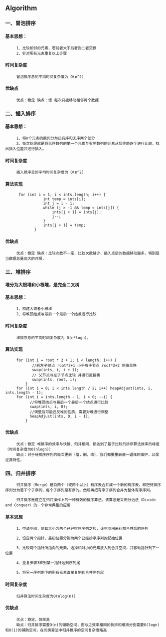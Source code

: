 ## Algorithm
### 一、冒泡排序
#### 基本思想：
         1、比较相邻的元素，若前者大于后者则二者交换
         2、针对所有元素重复以上步骤
#### 时间复杂度
         冒泡排序总的平均时间复杂度为 O(n^2)
#### 优缺点
         优点：稳定 缺点：慢 每次只能移动相邻两个数据

### 二、插入排序
#### 基本思想：
         1、将n个元素的数列分为已有序和无序两个部分
         2、每次处理就是将无序数列的第一个元素与有序数列的元素从后往前逐个进行比较，找出插入位置并进行插入。
#### 时间复杂度
         插入排序总的平均时间复杂度为 O(n^2)
#### 算法实现
          for (int i = 1; i < ints.length; i++) {
                     int temp = ints[i];
                     int j = i - 1;
                     while (j > -1 && temp < ints[j]) {
                         ints[j + 1] = ints[j];
                         j--;
                     }
                     ints[j + 1] = temp;
                 }
#### 优缺点
         优点：稳定 缺点：比较次数不一定，比较次数越少，插入点后的数据移动越多，特别是当数据总量庞大的时候，

### 三、堆排序
#### 堆分为大根堆和小根堆，是完全二叉树
#### 基本思想：
         1、构建大或者小根堆
         2、将堆顶结点与最后一个最后一个结点进行比较
#### 时间复杂度
         堆排序总的平均时间复杂度为 O(n*logn)。
#### 算法实现
         for (int i = root * 2 + 1; i < length; i++) {
                //若左子结点 root*2+1 小于右子节点 root*2+2 则值交换
                swap(ints, i, i + 1);
                // 父节点与左子节点比较 并进行直接换
                swap(ints, root, i);
             }
         for (int i = 0; i < ints.length / 2; i++) heapAdjust(ints, i, ints.length - 1);
         for (int i = ints.length - 1; i > 0; --i) {
               //将堆顶结点与最后一个最后一个结点进行比较
               swap(ints, i, 0);
               //调整后可能违反堆的性质，需要对堆进行调整
               heapAdjust(ints, 0, i - 1);
             }
#### 优缺点
         优点：稳定 堆排序的效率与快排、归并相同，都达到了基于比较的排序算法效率的峰值（时间复杂度为O(nlogn)）
         缺点：对于待排序序列的每次更新（增，删，改），我们都要重新做一遍堆的维护，以保证其特性，
### 四、归并排序
         归并排序（Merge）是将两个（或两个以上）有序表合并成一个新的有序表，即把待排序序列分为若干个子序列，每个子序列是有序的。然后再把有序子序列合并为整体有序序列。

         归并排序是建立在归并操作上的一种有效的排序算法。该算法是采用分治法（Divide and Conquer）的一个非常典型的应用
#### 基本思想
         1、申请空间，使其大小为两个已经排序序列之和，该空间用来存放合并后的序列

         2、设定两个指针，最初位置分别为两个已经排序序列的起始位置

         3、比较两个指针所指向的元素，选择相对小的元素放入到合并空间，并移动指针到下一位置

         4、重复步骤3直到某一指针达到序列尾

         5、将另一序列剩下的所有元素直接复制到合并序列尾
#### 时间复杂度
         归并算法时间复杂度为O(nlog(n))
#### 优缺点
         优点：稳定，效率高
         缺点：归并排序需要O(n)的辅助空间，而与之效率相同的快排和堆排分别需要O(logn)和O(1)的辅助空间，在同类算法中归并排序的空间复杂度略高